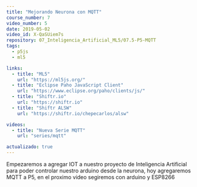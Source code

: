 ```yaml
---
title: "Mejorando Neurona con MQTT"
course_number: 7
video_number: 5
date: 2019-05-02
video_id: X-QaSUiem7s
repository: 07_Inteligencia_Artificial_ML5/07.5-P5-MQTT
tags:
  - p5js
  - ml5

links:
  - title: "ML5"
    url: "https://ml5js.org/"
  - title: "Eclipse Paho JavaScript Client"
    url: "https://www.eclipse.org/paho/clients/js/"
  - title: "Shiftr.io"
    url: "https://shiftr.io"
  - title: "Shiftr ALSW"
    url: "https://shiftr.io/chepecarlos/alsw"

videos:
  - title: "Nueva Serie MQTT"
    url: "series/mqtt"

actualizado: true
---
```


Empezaremos a agregar IOT a nuestro proyecto de Inteligencia Artificial para poder controlar nuestro arduino desde la neurona, hoy agregaremos MQTT a P5, en el proximo video segiremos con arduino y ESP8266
